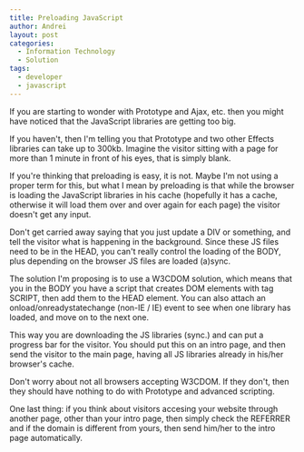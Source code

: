 ```yaml
---
title: Preloading JavaScript
author: Andrei
layout: post
categories:
  - Information Technology
  - Solution
tags:
  - developer
  - javascript
---
```

If you are starting to wonder with Prototype and Ajax, etc. then you might have noticed that the JavaScript libraries are getting too big.

If you haven't, then I'm telling you that Prototype and two other Effects libraries can take up to 300kb. Imagine the visitor sitting with a page for more than 1 minute in front of his eyes, that is simply blank.

If you're thinking that preloading is easy, it is not. Maybe I'm not using a proper term for this, but what I mean by preloading is that while the browser is loading the JavaScript libraries in his cache (hopefully it has a cache, otherwise it will load them over and over again for each page) the visitor doesn't get any input.

Don't get carried away saying that you just update a DIV or something, and tell the visitor what is happening in the background. Since these JS files need to be in the HEAD, you can't really control the loading of the BODY, plus depending on the browser JS files are loaded (a)sync.

The solution I'm proposing is to use a W3CDOM solution, which means that you in the BODY you have a script that creates DOM elements with tag SCRIPT, then add them to the HEAD element. You can also attach an onload/onreadystatechange (non-IE / IE) event to see when one library has loaded, and move on to the next one.

This way you are downloading the JS libraries (sync.) and can put a progress bar for the visitor. You should put this on an intro page, and then send the visitor to the main page, having all JS libraries already in his/her browser's cache.

Don't worry about not all browsers accepting W3CDOM. If they don't, then they should have nothing to do with Prototype and advanced scripting.

One last thing: if you think about visitors accesing your website through another page, other than your intro page, then simply check the REFERRER and if the domain is different from yours, then send him/her to the intro page automatically.